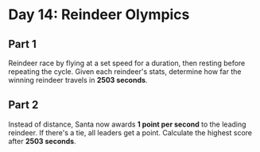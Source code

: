 # Day 14: Reindeer Olympics

## Part 1
Reindeer race by flying at a set speed for a duration, then resting before repeating the cycle. Given each reindeer's stats, determine how far the winning reindeer travels in **2503 seconds**.  

## Part 2  

Instead of distance, Santa now awards **1 point per second** to the leading reindeer. If there's a tie, all leaders get a point. Calculate the highest score after **2503 seconds**.  